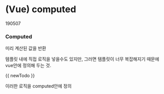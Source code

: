 # (Vue) computed

190507

### Computed

미리 계산된 값을 반환

템플릿 내에 직접 로직을 넣을수도 있지만, 그러면 템플릿이 너무 복잡해지기 때문에 vue안에 정의해 두는 것.



{{ newTodo }}

이러한 로직을 computed안에 정의